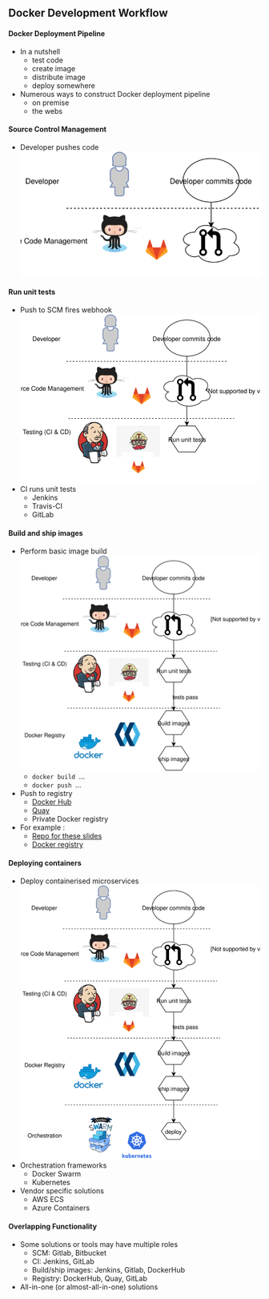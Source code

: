 ## Docker Development Workflow


####  Docker Deployment Pipeline
* In a nutshell <!-- .element: class="fragment" data-fragment-index="0" -->
   - test code
   - create image
   - distribute image
   - deploy somewhere
* Numerous ways to construct Docker deployment pipeline <!-- .element: class="fragment" data-fragment-index="1" -->
   - on premise
   - the webs


#### Source Control Management
* Developer pushes code ![Docker development workflow](img/development-ci-workflow-step1.svg "Docker workflow") <!-- .element: class="img-right" -->


#### Run unit tests

* Push to SCM fires webhook  ![Docker development workflow](img/development-ci-workflow-step2.svg "Docker workflow") <!-- .element: class="img-right" -->
* CI runs unit tests <!-- .element: class="fragment" data-fragment-index="0" -->
   - Jenkins
   - Travis-CI
   - GitLab



#### Build and ship images
* Perform  basic image build  ![Docker development workflow](img/development-ci-workflow-step3.svg "Docker workflow") <!-- .element: class="img-right" -->
   - `docker build `...
   - `docker push `...
* Push to registry <!-- .element: class="fragment" data-fragment-index="0" -->
   - [Docker Hub](https://hub.docker.com)
   - [Quay](https://quay.io)
   - Private Docker registry
* For example <!-- .element: class="fragment" data-fragment-index="2" -->:
   - [Repo for these slides](https://github.com/catalyst-training/docker-introductin)
   - [Docker registry](https://hub.docker.com/r/heytrav/docker-introduction-slides/builds/)


#### Deploying containers
* Deploy containerised microservices ![Docker development workflow](img/development-ci-workflow.svg "Docker workflow") <!-- .element: class="img-right" width="50%" height="50%" -->
* Orchestration frameworks <!-- .element: class="fragment" data-fragment-index="0" -->
   - Docker Swarm
   - Kubernetes
* Vendor specific solutions <!-- .element: class="fragment" data-fragment-index="1" -->
   - AWS ECS
   - Azure Containers


#### Overlapping Functionality
* Some solutions or tools may have multiple roles <!-- .element: class="fragment" data-fragment-index="0" -->
   - SCM: Gitlab, Bitbucket
   - CI: Jenkins, GitLab
   - Build/ship images: Jenkins, Gitlab, DockerHub
   - Registry: DockerHub, Quay, GitLab
* All-in-one (or almost-all-in-one) solutions <!-- .element: class="fragment" data-fragment-index="1" -->

